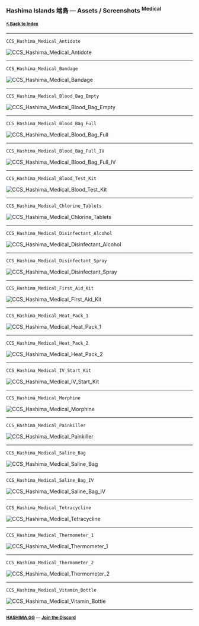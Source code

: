 ### Hashima Islands 端島 — Assets / Screenshots <sup>Medical</sup>

<small>

**[🡤 Back to Index](../README.md)**

</small>

---

```
CCS_Hashima_Medical_Antidote
```

![CCS_Hashima_Medical_Antidote](screenshots/medical/CCS_Hashima_Medical_Antidote.png)

---

```
CCS_Hashima_Medical_Bandage
```

![CCS_Hashima_Medical_Bandage](screenshots/medical/CCS_Hashima_Medical_Bandage.png)

---

```
CCS_Hashima_Medical_Blood_Bag_Empty
```

![CCS_Hashima_Medical_Blood_Bag_Empty](screenshots/medical/CCS_Hashima_Medical_Blood_Bag_Empty.png)

---

```
CCS_Hashima_Medical_Blood_Bag_Full
```

![CCS_Hashima_Medical_Blood_Bag_Full](screenshots/medical/CCS_Hashima_Medical_Blood_Bag_Full.png)

---

```
CCS_Hashima_Medical_Blood_Bag_Full_IV
```

![CCS_Hashima_Medical_Blood_Bag_Full_IV](screenshots/medical/CCS_Hashima_Medical_Blood_Bag_Full_IV.png)

---

```
CCS_Hashima_Medical_Blood_Test_Kit
```

![CCS_Hashima_Medical_Blood_Test_Kit](screenshots/medical/CCS_Hashima_Medical_Blood_Test_Kit.png)

---

```
CCS_Hashima_Medical_Chlorine_Tablets
```

![CCS_Hashima_Medical_Chlorine_Tablets](screenshots/medical/CCS_Hashima_Medical_Chlorine_Tablets.png)

---

```
CCS_Hashima_Medical_Disinfectant_Alcohol
```

![CCS_Hashima_Medical_Disinfectant_Alcohol](screenshots/medical/CCS_Hashima_Medical_Disinfectant_Alcohol.png)

---

```
CCS_Hashima_Medical_Disinfectant_Spray
```

![CCS_Hashima_Medical_Disinfectant_Spray](screenshots/medical/CCS_Hashima_Medical_Disinfectant_Spray.png)

---

```
CCS_Hashima_Medical_First_Aid_Kit
```

![CCS_Hashima_Medical_First_Aid_Kit](screenshots/medical/CCS_Hashima_Medical_First_Aid_Kit.png)

---

```
CCS_Hashima_Medical_Heat_Pack_1
```

![CCS_Hashima_Medical_Heat_Pack_1](screenshots/medical/CCS_Hashima_Medical_Heat_Pack_1.png)

---

```
CCS_Hashima_Medical_Heat_Pack_2
```

![CCS_Hashima_Medical_Heat_Pack_2](screenshots/medical/CCS_Hashima_Medical_Heat_Pack_2.png)

---

```
CCS_Hashima_Medical_IV_Start_Kit
```

![CCS_Hashima_Medical_IV_Start_Kit](screenshots/medical/CCS_Hashima_Medical_IV_Start_Kit.png)

---

```
CCS_Hashima_Medical_Morphine
```

![CCS_Hashima_Medical_Morphine](screenshots/medical/CCS_Hashima_Medical_Morphine.png)

---

```
CCS_Hashima_Medical_Painkiller
```

![CCS_Hashima_Medical_Painkiller](screenshots/medical/CCS_Hashima_Medical_Painkiller.png)

---

```
CCS_Hashima_Medical_Saline_Bag
```

![CCS_Hashima_Medical_Saline_Bag](screenshots/medical/CCS_Hashima_Medical_Saline_Bag.png)

---

```
CCS_Hashima_Medical_Saline_Bag_IV
```

![CCS_Hashima_Medical_Saline_Bag_IV](screenshots/medical/CCS_Hashima_Medical_Saline_Bag_IV.png)

---

```
CCS_Hashima_Medical_Tetracycline
```

![CCS_Hashima_Medical_Tetracycline](screenshots/medical/CCS_Hashima_Medical_Tetracycline.png)

---

```
CCS_Hashima_Medical_Thermometer_1
```

![CCS_Hashima_Medical_Thermometer_1](screenshots/medical/CCS_Hashima_Medical_Thermometer_1.png)

---

```
CCS_Hashima_Medical_Thermometer_2
```

![CCS_Hashima_Medical_Thermometer_2](screenshots/medical/CCS_Hashima_Medical_Thermometer_2.png)

---

```
CCS_Hashima_Medical_Vitamin_Bottle
```

![CCS_Hashima_Medical_Vitamin_Bottle](screenshots/medical/CCS_Hashima_Medical_Vitamin_Bottle.png)

---

<small>

**[HASHIMA.GG](https://hashima.gg)** — **[Join the Discord](https://discord.gg/Uap8rwekfA)**

</small>
